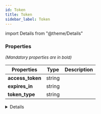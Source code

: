 ```yaml
---
id: Token
title: Token
sidebar_label: Token
---
```


import Details from "@theme/Details"




### Properties

<font size="2"><i>(Mandatory properties are in bold)</i></font>

| Properties | Type | Description |
| --------- | ---- | ----------- |
| **access_token** | string |  |
| **expires_in** | string |  |
| **token_type** | string |  |


<Details summary={<summary><b>Additional properties for advanced use cases</b></summary>}><div>

| Properties | Type | Description |
| --------- | ---- | ----------- |
| expires_at | string |  |
| id_token | string |  |
| refresh_token | string |  |


</div></Details>